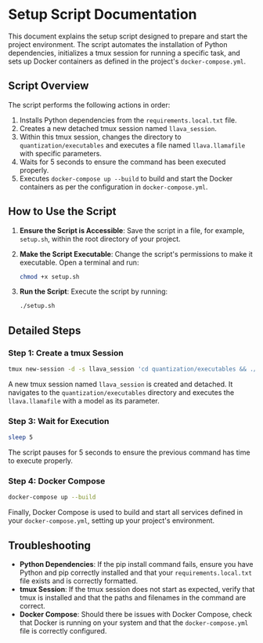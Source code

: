 # Setup Script Documentation

This document explains the setup script designed to prepare and start the project environment. The script automates the installation of Python dependencies, initializes a tmux session for running a specific task, and sets up Docker containers as defined in the project's `docker-compose.yml`.

## Script Overview

The script performs the following actions in order:

1. Installs Python dependencies from the `requirements.local.txt` file.
2. Creates a new detached tmux session named `llava_session`.
3. Within this tmux session, changes the directory to `quantization/executables` and executes a file named `llava.llamafile` with specific parameters.
4. Waits for 5 seconds to ensure the command has been executed properly.
5. Executes `docker-compose up --build` to build and start the Docker containers as per the configuration in `docker-compose.yml`.

## How to Use the Script

1. **Ensure the Script is Accessible**: Save the script in a file, for example, `setup.sh`, within the root directory of your project.

2. **Make the Script Executable**: Change the script's permissions to make it executable. Open a terminal and run:

   ```bash
   chmod +x setup.sh
   ```

3. **Run the Script**: Execute the script by running:

   ```bash
   ./setup.sh
   ```

## Detailed Steps

### Step 1: Create a tmux Session

```bash
tmux new-session -d -s llava_session 'cd quantization/executables && ./llava.llamafile -m ../models/Publisher/Repository/model_tuned_q8_0.gguf'
```

A new tmux session named `llava_session` is created and detached. It navigates to the `quantization/executables` directory and executes the `llava.llamafile` with a model as its parameter.

### Step 3: Wait for Execution

```bash
sleep 5
```

The script pauses for 5 seconds to ensure the previous command has time to execute properly.

### Step 4: Docker Compose

```bash
docker-compose up --build
```

Finally, Docker Compose is used to build and start all services defined in your `docker-compose.yml`, setting up your project's environment.

## Troubleshooting

- **Python Dependencies**: If the pip install command fails, ensure you have Python and pip correctly installed and that your `requirements.local.txt` file exists and is correctly formatted.
- **tmux Session**: If the tmux session does not start as expected, verify that tmux is installed and that the paths and filenames in the command are correct.
- **Docker Compose**: Should there be issues with Docker Compose, check that Docker is running on your system and that the `docker-compose.yml` file is correctly configured.